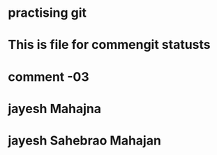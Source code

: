 # practising git
# This is file for commengit statusts  
# comment -03
# jayesh Mahajna
# jayesh Sahebrao Mahajan